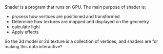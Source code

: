 Shader is a program that runs on GPU.
The main purpose of shader is:
- process how vertices are positioned and transformed
- Determine how textures are mapped and displayed on the geometry 
- calculate light
- Apply effects 

So the 3d model or 2d texture is a collection of vertices, and shaders are for making this data interactive?